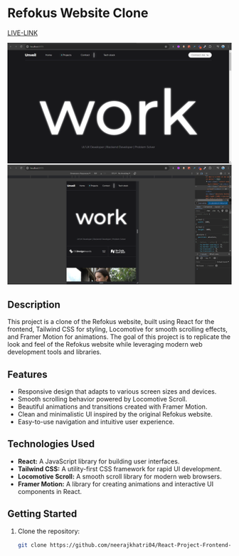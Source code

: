 # Refokus Website Clone

[LIVE-LINK](https://refokusclone.vercel.app/)

![Refokus Website Clone Preview (DESKTOP)](https://github.com/neerajkhatri04/React-Project-Frontend-Refokus-Clone/blob/main/ss/Screenshot%202024-04-17%20143953.png)
![Refokus Website Clone Preview (MOBILE)](https://github.com/neerajkhatri04/React-Project-Frontend-Refokus-Clone/blob/main/ss/Screenshot%202024-04-17%20143941.png)

## Description

This project is a clone of the Refokus website, built using React for the frontend, Tailwind CSS for styling, Locomotive for smooth scrolling effects, and Framer Motion for animations. The goal of this project is to replicate the look and feel of the Refokus website while leveraging modern web development tools and libraries.

## Features

- Responsive design that adapts to various screen sizes and devices.
- Smooth scrolling behavior powered by Locomotive Scroll.
- Beautiful animations and transitions created with Framer Motion.
- Clean and minimalistic UI inspired by the original Refokus website.
- Easy-to-use navigation and intuitive user experience.

## Technologies Used

- **React:** A JavaScript library for building user interfaces.
- **Tailwind CSS:** A utility-first CSS framework for rapid UI development.
- **Locomotive Scroll:** A smooth scroll library for modern web browsers.
- **Framer Motion:** A library for creating animations and interactive UI components in React.

## Getting Started

1. Clone the repository:

   ```bash
   git clone https://github.com/neerajkhatri04/React-Project-Frontend-Refokus-Clone.git
